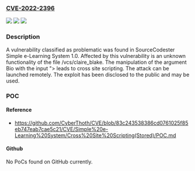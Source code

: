 ### [CVE-2022-2396](https://cve.mitre.org/cgi-bin/cvename.cgi?name=CVE-2022-2396)
![](https://img.shields.io/static/v1?label=Product&message=Simple%20e-Learning%20System&color=blue)
![](https://img.shields.io/static/v1?label=Version&message=n%2Fa&color=blue)
![](https://img.shields.io/static/v1?label=Vulnerability&message=CWE-79%20Cross%20Site%20Scripting&color=brighgreen)

### Description

A vulnerability classified as problematic was found in SourceCodester Simple e-Learning System 1.0. Affected by this vulnerability is an unknown functionality of the file /vcs/claire_blake. The manipulation of the argument Bio with the input "><script>alert(document.cookie)</script> leads to cross site scripting. The attack can be launched remotely. The exploit has been disclosed to the public and may be used.

### POC

#### Reference
- https://github.com/CyberThoth/CVE/blob/83c243538386cd0761025f85eb747eab7cae5c21/CVE/Simple%20e-Learning%20System/Cross%20Site%20Scripting(Stored)/POC.md

#### Github
No PoCs found on GitHub currently.

